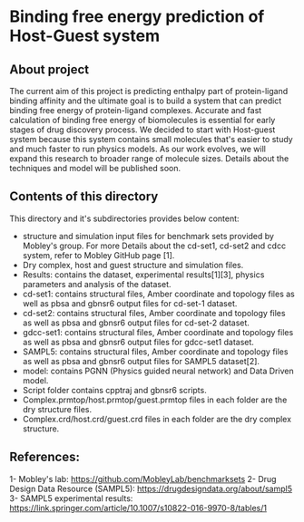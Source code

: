 # Binding free energy prediction of Host-Guest system
## About project
The current aim of this project is predicting enthalpy part of protein-ligand binding affinity and the ultimate goal is to build a system that can predict binding free energy of protein-ligand complexes. Accurate and fast calculation of binding free energy of biomolecules is essential for early stages of drug discovery process. We decided to start with Host-guest system because this system contains small molecules that's easier to study and much faster to run physics models. As our work evolves, we will expand this research to broader range of molecule sizes. Details about the techniques and model will be published soon.
## Contents of this directory
This directory and it's subdirectories provides below content:
- structure and simulation input files for benchmark sets provided by Mobley's group. For more
Details about the cd-set1, cd-set2 and cdcc system, refer to Mobley GitHub page [1].
- Dry complex, host and guest structure and simulation files.
- Results: contains the dataset, experimental results[1][3], physics parameters and analysis of the dataset.
- cd-set1: contains structural files, Amber coordinate and topology files as well as pbsa and gbnsr6 output files for cd-set-1 dataset.
- cd-set2: contains structural files, Amber coordinate and topology files as well as pbsa and gbnsr6 output files for cd-set-2 dataset.
- gdcc-set1: contains structural files, Amber coordinate and topology files as well as pbsa and gbnsr6 output files for gdcc-set1 dataset.
- SAMPL5: contains structural files, Amber coordinate and topology files as well as pbsa and gbnsr6 output files for SAMPL5 dataset[2].
- model: contains PGNN (Physics guided neural network) and Data Driven model.
- Script folder contains cpptraj and gbnsr6 scripts. 
- Complex.prmtop/host.prmtop/guest.prmtop files in each folder are the dry structure files.
- Complex.crd/host.crd/guest.crd files in each folder are the dry complex structure.



## References:
1- Mobley's lab: https://github.com/MobleyLab/benchmarksets
2- Drug Design Data Resource (SAMPL5): https://drugdesigndata.org/about/sampl5
3- SAMPL5 experimental results: https://link.springer.com/article/10.1007/s10822-016-9970-8/tables/1